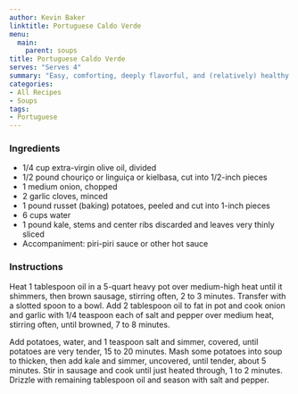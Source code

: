 ```yaml
---
author: Kevin Baker
linktitle: Portuguese Caldo Verde
menu:
  main:
    parent: soups
title: Portuguese Caldo Verde
serves: "Serves 4"
summary: "Easy, comforting, deeply flavorful, and (relatively) healthy with a wealth of greens."
categories:
- All Recipes
- Soups
tags:
- Portuguese
---
```

### Ingredients

<div class="ingredient-list">

* 1/4 cup extra-virgin olive oil, divided  
* 1/2 pound chouriço or linguiça or kielbasa, cut into 1/2-inch pieces  
* 1 medium onion, chopped  
* 2 garlic cloves, minced  
* 1 pound russet (baking) potatoes, peeled and cut into 1-inch pieces  
* 6 cups water  
* 1 pound kale, stems and center ribs discarded and leaves very thinly sliced  
* Accompaniment: piri-piri sauce or other hot sauce  

</div>

### Instructions

Heat 1 tablespoon oil in a 5-quart heavy pot over medium-high heat until it shimmers, then brown sausage, stirring often, 2 to 3 minutes. Transfer with a slotted spoon to a bowl. Add 2 tablespoon oil to fat in pot and cook onion and garlic with 1/4 teaspoon each of salt and pepper over medium heat, stirring often, until browned, 7 to 8 minutes.

Add potatoes, water, and 1 teaspoon salt and simmer, covered, until potatoes are very tender, 15 to 20 minutes. Mash some potatoes into soup to thicken, then add kale and simmer, uncovered, until tender, about 5 minutes. Stir in sausage and cook until just heated through, 1 to 2 minutes. Drizzle with remaining tablespoon oil and season with salt and pepper.